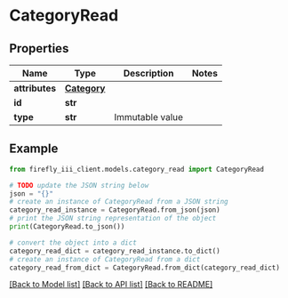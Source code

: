 # CategoryRead


## Properties

Name | Type | Description | Notes
------------ | ------------- | ------------- | -------------
**attributes** | [**Category**](Category.md) |  | 
**id** | **str** |  | 
**type** | **str** | Immutable value | 

## Example

```python
from firefly_iii_client.models.category_read import CategoryRead

# TODO update the JSON string below
json = "{}"
# create an instance of CategoryRead from a JSON string
category_read_instance = CategoryRead.from_json(json)
# print the JSON string representation of the object
print(CategoryRead.to_json())

# convert the object into a dict
category_read_dict = category_read_instance.to_dict()
# create an instance of CategoryRead from a dict
category_read_from_dict = CategoryRead.from_dict(category_read_dict)
```
[[Back to Model list]](../README.md#documentation-for-models) [[Back to API list]](../README.md#documentation-for-api-endpoints) [[Back to README]](../README.md)


